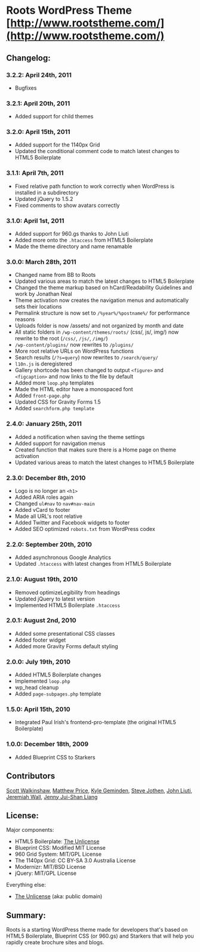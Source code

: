 # Roots WordPress Theme [http://www.rootstheme.com/](http://www.rootstheme.com/)

## Changelog:

### 3.2.2: April 24th, 2011
<ul>
	<li>Bugfixes</li>
</ul>

### 3.2.1: April 20th, 2011

<ul>
	<li>Added support for child themes</li>
</ul>

### 3.2.0: April 15th, 2011

<ul>
	<li>Added support for the 1140px Grid</li>
	<li>Updated the conditional comment code to match latest changes to HTML5 Boilerplate</li>
</ul>

### 3.1.1: April 7th, 2011

<ul>
	<li>Fixed relative path function to work correctly when WordPress is installed in a subdirectory</li>
	<li>Updated jQuery to 1.5.2</li>
	<li>Fixed comments to show avatars correctly</li>
</ul>

### 3.1.0: April 1st, 2011

<ul>
	<li>Added support for 960.gs thanks to John Liuti</li>
	<li>Added more onto the <code>.htaccess</code> from HTML5 Boilerplate</li>
	<li>Made the theme directory and name renamable</li>
</ul>

### 3.0.0: March 28th, 2011

<ul>
	<li>Changed name from BB to Roots</li>
	<li>Updated various areas to match the latest changes to HTML5 Boilerplate</li>
	<li>Changed the theme markup based on hCard/Readability Guidelines and work by Jonathan Neal</li>
	<li>Theme activation now creates the navigation menus and automatically sets their locations</li>
	<li>Permalink structure is now set to <code>/%year%/%postname%/</code> for performance reasons</li>
	<li>Uploads folder is now /assets/ and not organized by month and date</li>
	<li>All static folders in <code>/wp-content/themes/roots/</code> (css/, js/, img/) now rewrite to the root (<code>/css/</code>, <code>/js/</code>, <code>/img/</code>)</li>
	<li><code>/wp-content/plugins/</code> now rewrites to <code>/plugins/</code></li>
	<li>More root relative URLs on WordPress functions</li>
	<li>Search results (<code>/?s=query</code>) now rewrites to <code>/search/query/</code></li>
	<li><code>l10n.js</code> is deregistered</li>
	<li>Gallery shortcode has been changed to output <code>&lt;figure&gt;</code> and <code>&lt;figcaption&gt;</code> and now links to the file by default</li>
	<li>Added more <code>loop.php</code> templates</li>
	<li>Made the HTML editor have a monospaced font</li>
	<li>Added <code>front-page.php</code></li>
	<li>Updated CSS for Gravity Forms 1.5</li>
	<li>Added <code>searchform.php template</code></li>
</ul>

### 2.4.0: January 25th, 2011

<ul>
	<li>Added a notification when saving the theme settings</li>
	<li>Added support for navigation menus</li>
	<li>Created function that makes sure there is a Home page on theme activation</li>
	<li>Updated various areas to match the latest changes to HTML5 Boilerplate</li>
</ul>

### 2.3.0: December 8th, 2010

<ul>
	<li>Logo is no longer an <code>&lt;h1&gt;</code></li>
	<li>Added ARIA roles again</li>
	<li>Changed <code>ul#nav</code> to <code>nav#nav-main</code></li>
	<li>Added vCard to footer</li>
	<li>Made all URL's root relative</li>
	<li>Added Twitter and Facebook widgets to footer</li>
	<li>Added SEO optimized <code>robots.txt</code> from WordPress codex</li>
</ul>

### 2.2.0: September 20th, 2010

<ul>
	<li>Added asynchronous Google Analytics</li>
	<li>Updated <code>.htaccess</code> with latest changes from HTML5 Boilerplate</li>
</ul>

### 2.1.0: August 19th, 2010

<ul>
	<li>Removed optimizeLegibility from headings</li>
	<li>Updated jQuery to latest version</li>
	<li>Implemented HTML5 Boilerplate <code>.htaccess</code></li>
</ul>

### 2.0.1: August 2nd, 2010

<ul>
	<li>Added some presentational CSS classes</li>
	<li>Added footer widget</li>
	<li>Added more Gravity Forms default styling</li>
</ul>

### 2.0.0: July 19th, 2010

<ul>
	<li>Added HTML5 Boilerplate changes</li>
	<li>Implemented <code>loop.php</code></li>
	<li>wp_head cleanup</li>
	<li>Added <code>page-subpages.php</code> template</li>
</ul>

### 1.5.0: April 15th, 2010

<ul>
	<li>Integrated Paul Irish's frontend-pro-template (the original HTML5 Boilerplate)</li>
</ul>

### 1.0.0: December 18th, 2009

<ul>
	<li>Added Blueprint CSS to Starkers</li>
</ul>

## Contributors
[Scott Walkinshaw](http://www.scottwalkinshaw.com/), [Matthew Price](http://www.matthewaprice.com/), [Kyle Geminden](http://www.kylegeminden.com/), [Steve Jothen](http://twitter.com/sjothen), [John Liuti](http://twitter.com/JohnLiuti), [Jeremiah Wall](http://jeremiahwall.com/), [Jenny Jui-Shan Liang](http://jsliang.twgogo.org/)

## License:

Major components:

* HTML5 Boilerplate: [The Unlicense](http://unlicense.org)
* Blueprint CSS: Modified MIT License
* 960 Grid System: MIT/GPL License
* The 1140px Grid: CC BY-SA 3.0 Australia License
* Modernizr: MIT/BSD License
* jQuery: MIT/GPL License

Everything else:

* [The Unlicense](http://unlicense.org) (aka: public domain) 

## Summary:

Roots is a starting WordPress theme made for developers that's based on HTML5 Boilerplate, Blueprint CSS (or 960.gs) and Starkers that will help you rapidly create brochure sites and blogs.
